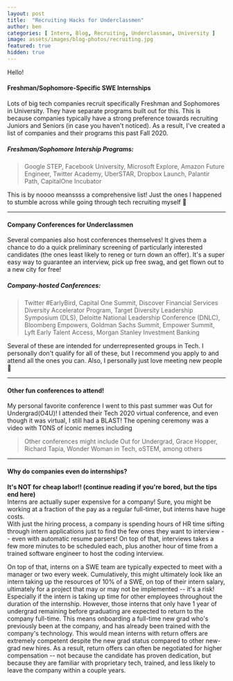 ```yaml
---
layout: post
title:  "Recruiting Hacks for Underclassmen"
author: ben
categories: [ Intern, Blog, Recruiting, Underclassman, University ]
image: assets/images/blog-photos/recruiting.jpg
featured: true
hidden: true
---
```


Hello!<br>
#### Freshman/Sophomore-Specific SWE Internships  
Lots of big tech companies recruit specifically Freshman and Sophomores in University. They have separate programs built out for this. This is because companies typically have a strong preference towards recruiting Juniors and Seniors (in case you haven't noticed). As a result, I've created a list of companies and their programs this past Fall 2020. 


##### Freshman/Sophomore Intership Programs:
> Google STEP, Facebook University, Microsoft Explore, Amazon Future Engineer, Twitter Academy, UberSTAR, Dropbox Launch, Palantir Path, CapitalOne Incubator

This is by noooo meanssss a comprehensive list! Just the ones I happened to stumble across while going through tech recruiting myself 🙂
<hr>

#### Company Conferences for Underclassmen
Several companies also host conferences themselves! It gives them a chance to do a quick preliminary screening of particularly interested candidates (the ones least likely to reneg or turn down an offer). It's a super easy way to guarantee an interview, pick up free swag, and get flown out to a new city for free! <br>

##### Company-hosted Conferences:
> Twitter #EarlyBird, Capital One Summit, Discover Financial Services Diversity Accelerator Program, Target Diversity Leadership Symposium (DLS), Deloitte National Leadership Conference (DNLC), Bloomberg Empowers, Goldman Sachs Summit, Empower Summit, Lyft Early Talent Access, Morgan Stanley Investment Banking

Several of these are intended for underrepresented groups in Tech. I personally don't qualify for all of these, but I recommend you apply to and attend all the ones you can. Also, I personally just love meeting new people 🙂
<hr>

#### Other fun conferences to attend!
My personal favorite conference I went to this past summer was Out for Undergrad(O4U)! I attended their Tech 2020 virtual conference, and even though it was virtual, I still had a BLAST! The opening ceremony was a video with TONS of iconic memes including  <br>
> Other conferences might include Out for Undergrad, Grace Hopper, Richard Tapia, Wonder Woman in Tech, oSTEM, among others
<hr>

#### Why do companies even do internships?
<b> It's NOT for cheap labor!! (continue reading if you're bored, but the tips end here) </b> 
<br>
Interns are actually super expensive for a company! Sure, you might be working at a fraction of the pay as a regular full-timer, but interns have huge costs. <br>
With just the hiring process, a company is spending hours of HR time sifting through intern applications just to find the few ones they want to interview -- even with automatic resume parsers! On top of that, interviews takes a few more minutes to be scheduled each, plus another hour of time from a trained software engineer to host the coding interview.

On top of that, interns on a SWE team are typically expected to meet with a manager or two every week. Cumulatively, this might ultimately look like an intern taking up the resources of 10% of a SWE, on top of their intern salary, ultimately for a project that may or may not be implemented -- it's a risk! Especially if the intern is taking up time for other employees throughout the duration of the internship. However, those interns that only have 1 year of undergrad remaining before graduating are expected to return to the company full-time. This means onboarding a full-time new grad who's previously been at the company, and has already been trained with the company's technology. This would mean interns with return offers are extremely competent despite the new grad status compared to other new-grad new hires. As a result, return offers can often be negotiated for higher compensation -- not because the candidate has proven dedication, but because they are familiar with proprietary tech, trained, and less likely to leave the company within a couple years.
